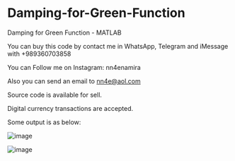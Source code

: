 # Damping-for-Green-Function
Damping for Green Function - MATLAB

You can buy this code by contact me in WhatsApp, Telegram and iMessage with +989360703858

You can Follow me on Instagram: nn4enamira

Also you can send an email to nn4e@aol.com

Source code is available for sell.

Digital currency transactions are accepted.

Some output is as below:

![image](https://github.com/user-attachments/assets/024abdb9-3bd5-4af1-b144-01071c7da43c)

![image](https://github.com/user-attachments/assets/db273596-1ae0-46c0-ba30-aa1458b5d36d)


